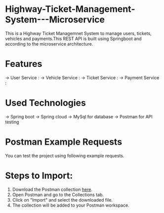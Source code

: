 # Highway-Ticket-Management-System---Microservice
This is a Highway Ticket Managemnet System to manage users, tickets, vehicles and payments.This REST API is built using Springboot and according to the microservice architecture.

# Features
-> User Service : 
-> Vehicle Service :
-> Ticket Service :
-> Payment Service :

# Used Technologies
-> Spring boot
-> Spring cloud
-> MySql for database
-> Postman for API testing

# Postman Example Requests
You can test the project using following example requests.

# Steps to Import:

1. Download the Postman collection [here](./).
2. Open Postman and go to the Collections tab.
3. Click on "Import" and select the downloaded file.
4. The collection will be added to your Postman workspace.


